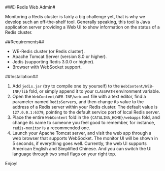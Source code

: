 #WE-Redis Web Admin#

Monitoring a Redis cluster is fairly a big challenge yet, that is why we develop such an off-the-shelf tool. Generally speaking, this tool is Java application server providing a Web UI to show information on the status of a Redis cluster.

##Requirements##

- WE-Redis cluster (or Redis cluster).
- Apache Tomcat Server (version 8.0 or higher).
- Jedis (supporting Redis 3.0.0 or higher).
- Browser with WebSocket support.

##Installation##

1. Add `jedis.jar` (try to compile one by yourself) to the `WebContent/WEB-INF/lib` fold, or simply append it to your `CLASSPATH` environment variable.
2. Open the `WebContent/WEB-INF/web.xml` file with a text editor, find a parameter named `RedisServers`, and then change its value to the address of a Redis server within your Redis cluster. The default value is `127.0.0.1:6379`, pointing to the default service port of local Redis server.
3. Place the entire `WebContent` fold in the `{CATALINA_HOME}/webapps` fold, and change its name to someone you feel good to remember, for instance, `redis-monitor` is a recommended one.
4. Launch your Apache Tomcat server, and visit the web app through a web browser that supports WebSocket. The monitor UI will be shown in 5 seconds, if everything goes well. Currently, the web UI supports American English and Simplified Chinese. And you can switch the UI language through two small flags on your right top.

Enjoy!

